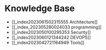 # Knowledge Base

- [[_index2023061502315555 Architecture]]
- [[_index_202305280024033 programming]]
- [[_index2023050100295353 Security]]
- [[_index2023060121344242 DEVOPS]]
- [[_index2023042721164949 Tools]]



